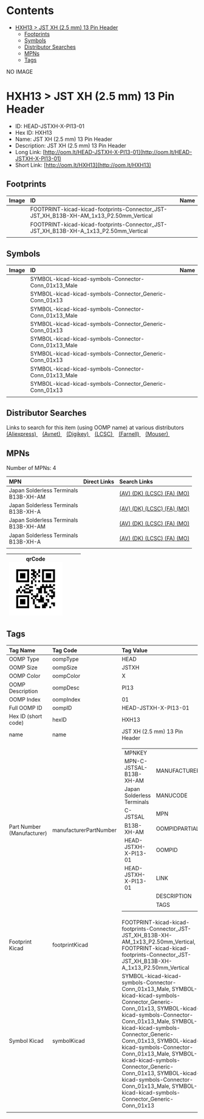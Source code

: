 



Contents
========

* [HXH13 > JST XH (2.5 mm) 13 Pin Header](#hxh13--jst-xh-25-mm-13-pin-header)
	* [Footprints](#footprints)
	* [Symbols](#symbols)
	* [Distributor Searches](#distributor-searches)
	* [MPNs](#mpns)
	* [Tags](#tags)
  
NO IMAGE  
# HXH13 > JST XH (2.5 mm) 13 Pin Header

- ID: HEAD-JSTXH-X-PI13-01
- Hex ID: HXH13
- Name: JST XH (2.5 mm) 13 Pin Header
- Description: JST XH (2.5 mm) 13 Pin Header
- Long Link: [http://oom.lt/HEAD-JSTXH-X-PI13-01](http://oom.lt/HEAD-JSTXH-X-PI13-01)
- Short Link: [http://oom.lt/HXH13](http://oom.lt/HXH13)

## Footprints
  

|Image|ID|Name|
| :--- | :--- | :--- |
||FOOTPRINT-kicad-kicad-footprints-Connector_JST-JST_XH_B13B-XH-AM_1x13_P2.50mm_Vertical||
||FOOTPRINT-kicad-kicad-footprints-Connector_JST-JST_XH_B13B-XH-A_1x13_P2.50mm_Vertical||
||||

## Symbols
  

|Image|ID|Name|
| :--- | :--- | :--- |
|![]()|SYMBOL-kicad-kicad-symbols-Connector-Conn_01x13_Male||
|![]()|SYMBOL-kicad-kicad-symbols-Connector_Generic-Conn_01x13||
|![]()|SYMBOL-kicad-kicad-symbols-Connector-Conn_01x13_Male||
|![]()|SYMBOL-kicad-kicad-symbols-Connector_Generic-Conn_01x13||
|![]()|SYMBOL-kicad-kicad-symbols-Connector-Conn_01x13_Male||
|![]()|SYMBOL-kicad-kicad-symbols-Connector_Generic-Conn_01x13||
|![]()|SYMBOL-kicad-kicad-symbols-Connector-Conn_01x13_Male||
|![]()|SYMBOL-kicad-kicad-symbols-Connector_Generic-Conn_01x13||
||||

## Distributor Searches
  
Links to search for this item (using OOMP name) at various distributors  
[(Aliexpress) ](https://www.aliexpress.com/wholesale?SearchText=1117JST+XH+2.5+mm+13+Pin+Header)&nbsp;&nbsp;&nbsp;[(Avnet) ](https://www.avnet.com/shop/us/search/JST+XH+2.5+mm+13+Pin+Header)&nbsp;&nbsp;&nbsp;[(Digikey) ](https://www.digikey.co.uk/en/products/result?s=JST+XH+2.5+mm+13+Pin+Header)&nbsp;&nbsp;&nbsp;[(LCSC) ](https://www.lcsc.com/search?q=JST+XH+2.5+mm+13+Pin+Header)&nbsp;&nbsp;&nbsp;[(Farnell) ](https://uk.farnell.com/search?st=JST+XH+2.5+mm+13+Pin+Header)&nbsp;&nbsp;&nbsp;[(Mouser) ](https://www.mouser.com/c/?q=JST+XH+2.5+mm+13+Pin+Header)&nbsp;&nbsp;&nbsp;
## MPNs
  
Number of MPNs: 4  

|MPN|Direct Links|Search Links|
| :--- | :--- | :--- |
|Japan Solderless Terminals<br>B13B-XH-AM||[(AV) ](https://www.avnet.com/shop/us/search/B13B-XH-AM)[(DK) ](https://www.digikey.co.uk/products/en?keywords=B13B-XH-AM)[(LCSC) ](https://www.lcsc.com/search?q=B13B-XH-AM)[(FA) ](https://uk.farnell.com/search?st=B13B-XH-AM)[(MO) ](https://www.mouser.com/c/?q=B13B-XH-AM)|
|Japan Solderless Terminals<br>B13B-XH-A||[(AV) ](https://www.avnet.com/shop/us/search/B13B-XH-A)[(DK) ](https://www.digikey.co.uk/products/en?keywords=B13B-XH-A)[(LCSC) ](https://www.lcsc.com/search?q=B13B-XH-A)[(FA) ](https://uk.farnell.com/search?st=B13B-XH-A)[(MO) ](https://www.mouser.com/c/?q=B13B-XH-A)|
|Japan Solderless Terminals<br>B13B-XH-AM||[(AV) ](https://www.avnet.com/shop/us/search/B13B-XH-AM)[(DK) ](https://www.digikey.co.uk/products/en?keywords=B13B-XH-AM)[(LCSC) ](https://www.lcsc.com/search?q=B13B-XH-AM)[(FA) ](https://uk.farnell.com/search?st=B13B-XH-AM)[(MO) ](https://www.mouser.com/c/?q=B13B-XH-AM)|
|Japan Solderless Terminals<br>B13B-XH-A||[(AV) ](https://www.avnet.com/shop/us/search/B13B-XH-A)[(DK) ](https://www.digikey.co.uk/products/en?keywords=B13B-XH-A)[(LCSC) ](https://www.lcsc.com/search?q=B13B-XH-A)[(FA) ](https://uk.farnell.com/search?st=B13B-XH-A)[(MO) ](https://www.mouser.com/c/?q=B13B-XH-A)|
||||
  

|qrCode<br>[![](https://raw.githubusercontent.com/oomlout/oomlout_OOMP_parts_V2/main/HEAD/JSTXH/X/PI13/01/qrCode_140.png)](https://github.com/oomlout/oomlout_OOMP_parts_V2/tree/main/HEAD/JSTXH/X/PI13/01/qrCode.png)||||
| :---: | :---: | :---: | :---: |

## Tags
  

|Tag Name|Tag Code|Tag Value|
| :--- | :--- | :--- |
|OOMP Type|oompType|HEAD|
|OOMP Size|oompSize|JSTXH|
|OOMP Color|oompColor|X|
|OOMP Description|oompDesc|PI13|
|OOMP Index|oompIndex|01|
|Full OOMP ID|oompID|HEAD-JSTXH-X-PI13-01|
|Hex ID (short code)|hexID|HXH13|
|name|name|JST XH (2.5 mm) 13 Pin Header|
|Part Number (Manufacturer)|manufacturerPartNumber|<table><tr><td>MPNKEY</td></tr><tr><td> MPN-C-JSTSAL-B13B-XH-AM</td><td> MANUFACTURER</td></tr><tr><td> Japan Solderless Terminals</td><td> MANUCODE</td></tr><tr><td> C-JSTSAL</td><td> MPN</td></tr><tr><td> B13B-XH-AM</td><td> OOMPIDPARTIAL</td></tr><tr><td> HEAD-JSTXH-X-PI13-01</td><td> OOMPID</td></tr><tr><td> HEAD-JSTXH-X-PI13-01</td><td> LINK</td></tr><tr><td> </td><td> DESCRIPTION</td></tr><tr><td> </td><td> TAGS</td></tr><tr><td> </td></tr></table></td><td> <table><tr><td>MPNKEY</td></tr><tr><td> MPN-C-JSTSAL-B13B-XH-A</td><td> MANUFACTURER</td></tr><tr><td> Japan Solderless Terminals</td><td> MANUCODE</td></tr><tr><td> C-JSTSAL</td><td> MPN</td></tr><tr><td> B13B-XH-A</td><td> OOMPIDPARTIAL</td></tr><tr><td> HEAD-JSTXH-X-PI13-01</td><td> OOMPID</td></tr><tr><td> HEAD-JSTXH-X-PI13-01</td><td> LINK</td></tr><tr><td> </td><td> DESCRIPTION</td></tr><tr><td> </td><td> TAGS</td></tr><tr><td> </td></tr></table></td><td> <table><tr><td>MPNKEY</td></tr><tr><td> MPN-C-JSTSAL-B13B-XH-AM</td><td> MANUFACTURER</td></tr><tr><td> Japan Solderless Terminals</td><td> MANUCODE</td></tr><tr><td> C-JSTSAL</td><td> MPN</td></tr><tr><td> B13B-XH-AM</td><td> OOMPIDPARTIAL</td></tr><tr><td> HEAD-JSTXH-X-PI13-01</td><td> OOMPID</td></tr><tr><td> HEAD-JSTXH-X-PI13-01</td><td> LINK</td></tr><tr><td> </td><td> DESCRIPTION</td></tr><tr><td> </td><td> TAGS</td></tr><tr><td> </td></tr></table></td><td> <table><tr><td>MPNKEY</td></tr><tr><td> MPN-C-JSTSAL-B13B-XH-A</td><td> MANUFACTURER</td></tr><tr><td> Japan Solderless Terminals</td><td> MANUCODE</td></tr><tr><td> C-JSTSAL</td><td> MPN</td></tr><tr><td> B13B-XH-A</td><td> OOMPIDPARTIAL</td></tr><tr><td> HEAD-JSTXH-X-PI13-01</td><td> OOMPID</td></tr><tr><td> HEAD-JSTXH-X-PI13-01</td><td> LINK</td></tr><tr><td> </td><td> DESCRIPTION</td></tr><tr><td> </td><td> TAGS</td></tr><tr><td> </td></tr></table>|
|Footprint Kicad|footprintKicad|FOOTPRINT-kicad-kicad-footprints-Connector_JST-JST_XH_B13B-XH-AM_1x13_P2.50mm_Vertical, FOOTPRINT-kicad-kicad-footprints-Connector_JST-JST_XH_B13B-XH-A_1x13_P2.50mm_Vertical|
|Symbol Kicad|symbolKicad|SYMBOL-kicad-kicad-symbols-Connector-Conn_01x13_Male, SYMBOL-kicad-kicad-symbols-Connector_Generic-Conn_01x13, SYMBOL-kicad-kicad-symbols-Connector-Conn_01x13_Male, SYMBOL-kicad-kicad-symbols-Connector_Generic-Conn_01x13, SYMBOL-kicad-kicad-symbols-Connector-Conn_01x13_Male, SYMBOL-kicad-kicad-symbols-Connector_Generic-Conn_01x13, SYMBOL-kicad-kicad-symbols-Connector-Conn_01x13_Male, SYMBOL-kicad-kicad-symbols-Connector_Generic-Conn_01x13|
||||
